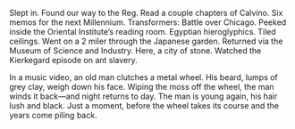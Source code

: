 Slept in. Found our way to the Reg. Read a couple chapters of Calvino. Six memos for the next Millennium. Transformers: Battle over Chicago. Peeked inside the Oriental Institute’s reading room. Egyptian hieroglyphics. Tiled ceilings. Went on a 2 miler through the Japanese garden. Returned via the Museum of Science and Industry. Here, a city of stone. Watched the Kierkegard episode on ant slavery. 

In a music video, an old man clutches a metal wheel. His beard, lumps of grey clay, weigh down his face. Wiping the moss off the wheel, the man winds it back—and night returns to day. The man is young again, his hair lush and black. Just a moment, before the wheel takes its course and the years come piling back.